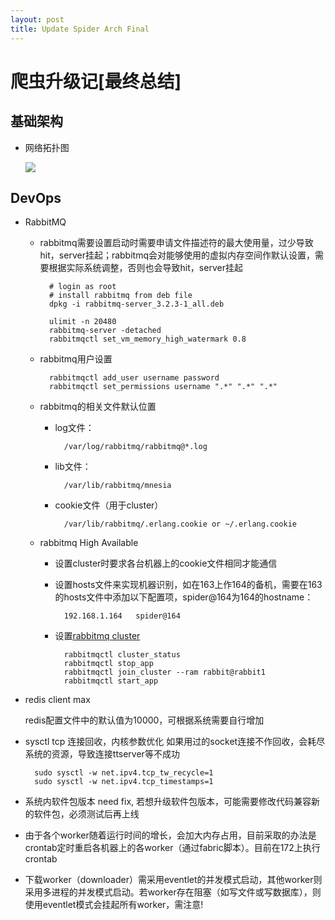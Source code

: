 ```yaml
---
layout: post
title: Update Spider Arch Final
---
```


# 爬虫升级记[最终总结]

## 基础架构

* 网络拓扑图
    
    ![](http://stillzhl.github.io/image/distribute-spider-topo.png)


## DevOps

* RabbitMQ
	
	* rabbitmq需要设置启动时需要申请文件描述符的最大使用量，过少导致hit，server挂起；rabbitmq会对能够使用的虚拟内存空间作默认设置，需要根据实际系统调整，否则也会导致hit，server挂起
	
			# login as root
			# install rabbitmq from deb file
			dpkg -i rabbitmq-server_3.2.3-1_all.deb
		
			ulimit -n 20480
			rabbitmq-server -detached
			rabbitmqctl set_vm_memory_high_watermark 0.8
	* rabbitmq用户设置
	
			rabbitmqctl add_user username password
			rabbitmqctl set_permissions username ".*" ".*" ".*"	
	* rabbitmq的相关文件默认位置
		* log文件：
				
				/var/log/rabbitmq/rabbitmq@*.log
		* lib文件：
				
				/var/lib/rabbitmq/mnesia
		* cookie文件（用于cluster）
			
				/var/lib/rabbitmq/.erlang.cookie or ~/.erlang.cookie
	* rabbitmq High Available
		
		* 设置cluster时要求各台机器上的cookie文件相同才能通信
		* 设置hosts文件来实现机器识别，如在163上作164的备机，需要在163的hosts文件中添加以下配置项，spider@164为164的hostname：
			
				192.168.1.164	spider@164
		* 设置[rabbitmq cluster](https://www.rabbitmq.com/clustering.html)
			
				rabbitmqctl cluster_status
				rabbitmqctl stop_app
				rabbitmqctl join_cluster --ram rabbit@rabbit1
				rabbitmqctl start_app			
				

* redis client max 
	
	redis配置文件中的默认值为10000，可根据系统需要自行增加
	
* sysctl tcp 连接回收，内核参数优化
	如果用过的socket连接不作回收，会耗尽系统的资源，导致连接ttserver等不成功
		
		sudo sysctl -w net.ipv4.tcp_tw_recycle=1
		sudo sysctl -w net.ipv4.tcp_timestamps=1
		
* 系统内软件包版本 need fix, 若想升级软件包版本，可能需要修改代码兼容新的软件包，必须测试后再上线

* 由于各个worker随着运行时间的增长，会加大内存占用，目前采取的办法是crontab定时重启各机器上的各worker（通过fabric脚本）。目前在172上执行crontab

* 下载worker（downloader）需采用eventlet的并发模式启动，其他worker则采用多进程的并发模式启动。若worker存在阻塞（如写文件或写数据库），则使用eventlet模式会挂起所有worker，需注意!
